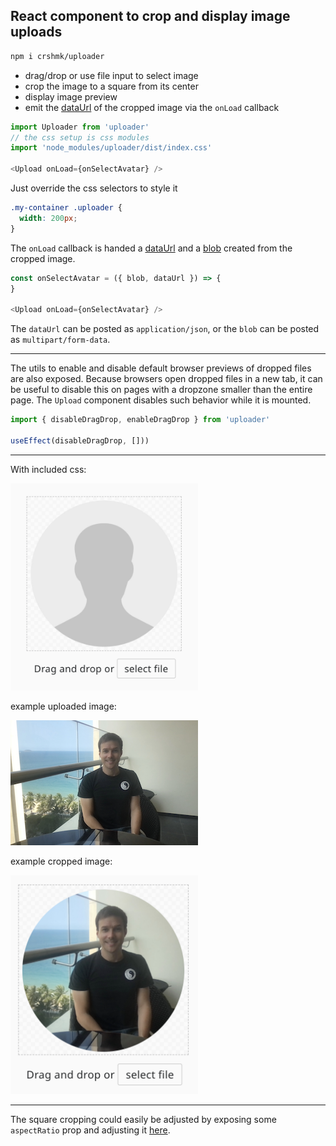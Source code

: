 ## React component to crop and display image uploads

```bash
npm i crshmk/uploader
```



- drag/drop or use file input to select image 
- crop the image to a square from its center 
- display image preview 
- emit the [dataUrl](https://developer.mozilla.org/en-US/docs/Web/HTTP/Basics_of_HTTP/Data_URLs) of the cropped image via the `onLoad` callback

```javascript
import Uploader from 'uploader'
// the css setup is css modules
import 'node_modules/uploader/dist/index.css'

<Upload onLoad={onSelectAvatar} />
```

Just override the css selectors to style it 
```css
.my-container .uploader {
  width: 200px;
}
```

The `onLoad` callback is handed a [dataUrl](https://developer.mozilla.org/en-US/docs/Web/HTTP/Basics_of_HTTP/Data_URLs) and a [blob](https://developer.mozilla.org/en-US/docs/Web/API/Blob) created from the cropped image. 
```javascript
const onSelectAvatar = ({ blob, dataUrl }) => {
}

<Upload onLoad={onSelectAvatar} />
```

The `dataUrl` can be posted as `application/json`, or the `blob` can be posted as `multipart/form-data`.

---

The utils to enable and disable default browser previews of dropped files are also exposed. Because browsers open dropped files in a new tab, it can be useful to disable this on pages with a dropzone smaller than the entire page. The `Upload` component disables such behavior while it is mounted.
```javascript
import { disableDragDrop, enableDragDrop } from 'uploader'

useEffect(disableDragDrop, []))
```

--- 


With included css:

<img src="https://github.com/crshmk/uploader/blob/master/example.png" width="300" />

example uploaded image:


<img src="https://github.com/crshmk/uploader/blob/master/sample-upload.png" width="300" />


example cropped image:


<img src="https://github.com/crshmk/uploader/blob/master/sample-crop.png" width="300" />

---


The square cropping could easily be adjusted by exposing some `aspectRatio` prop and adjusting it [here](https://github.com/crshmk/uploader/blob/master/src/Uploader/DropTarget/crop/createCanvas/getDimensions.js). 
